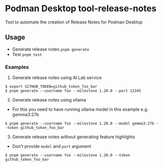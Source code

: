 # Podman Desktop tool-release-notes
Tool to automate the creation of Release Notes for Podman Desktop

## Usage
- Generate release notes `pnpm generate`
- Test `pnpm test`

### Examples

1. Generate release notes using AI Lab service
```
$ export GITHUB_TOKEN=github_token_foo_bar
$ pnpm generate --username foo --milestone 1.20.0 --port 12345
```

2. Generate release notes using ollama
- For this you need to have running ollama model in this example e.g. gemma3:27b
```
$ pnpm generate --username foo --milestone 1.20.0 --model gemma3:27b --token github_token_foo_bar
```

3. Generate release notes without generating feature highlights
- Don't provide `model` and `port` argument
```
$ pnpm generate --username foo --milestone 1.20.0 --token github_token_foo_bar
```

